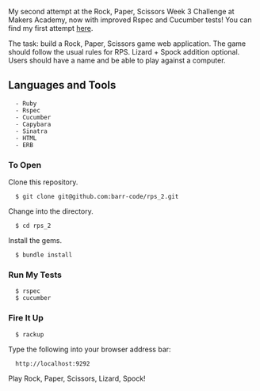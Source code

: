 My second attempt at the Rock, Paper, Scissors Week 3 Challenge at Makers Academy, now with improved Rspec and Cucumber tests!
You can find my first attempt [here](https://github.com/barr-code/rock-paper-scissors).

The task: build a Rock, Paper, Scissors game web application. The game should follow the usual rules for RPS. Lizard + Spock addition optional.
Users should have a name and be able to play against a computer.

## Languages and Tools
```
  - Ruby
  - Rspec
  - Cucumber
  - Capybara
  - Sinatra
  - HTML
  - ERB
```

### To Open
Clone this repository.
```
  $ git clone git@github.com:barr-code/rps_2.git
```
Change into the directory.
```
  $ cd rps_2
```
Install the gems.
```
  $ bundle install
```

### Run My Tests
```
  $ rspec
  $ cucumber
```

### Fire It Up
```
  $ rackup
```
Type the following into your browser address bar:
```
  http://localhost:9292
```
Play Rock, Paper, Scissors, Lizard, Spock!
